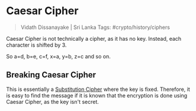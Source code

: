 # Caesar Cipher

> Vidath Dissanayake | Sri Lanka
> Tags: #crypto/history/ciphers

Caesar Cipher is not technically a cipher, as it has no key. Instead, each character is shifted by 3.

So a=d, b=e, c=f, x=a, y=b, z=c and so on.

## Breaking Caesar Cipher

This is essentially a [Substitution Cipher](Substitution%20Cipher.md) where the key is fixed. Therefore, it is easy to find the message if it is known that the encryption is done using Caesar Cipher, as the key isn't secret.